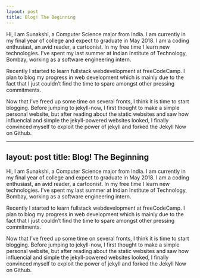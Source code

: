 ```yaml
---
layout: post
title: Blog! The Beginning
---
```


Hi, I am Sunakshi, a Computer Science major from India. I am currently in my final year of college and expect to graduate in May 2018. I am a coding enthusiast, an avid reader, a cartoonist. In my free time I learn new technologies.
I've spent my last summer at Indian Institute of Technology, Bombay, working as a software engineering intern.

Recently I started to learn fullstack webdevelopment at freeCodeCamp. I plan to blog my progress in web development which is mainly due to the fact that I just couldn’t find the time to spare amongst other pressing commitments. 

Now that I’ve freed up some time on several fronts, I think it is time to start blogging. Before jumping to jekyll-now, I first thought to make a simple personal website, but after reading about the static websites and saw how influencial and simple the jekyll-powered websites looked, I finally convinced myself to exploit the power of jekyll and forked the Jekyll Now on Github.


---
layout: post
title: Blog! The Beginning
---

Hi, I am Sunakshi, a Computer Science major from India. I am currently in my final year of college and expect to graduate in May 2018. I am a coding enthusiast, an avid reader, a cartoonist. In my free time I learn new technologies.
I've spent my last summer at Indian Institute of Technology, Bombay, working as a software engineering intern.

Recently I started to learn fullstack webdevelopment at freeCodeCamp. I plan to blog my progress in web development which is mainly due to the fact that I just couldn’t find the time to spare amongst other pressing commitments. 

Now that I’ve freed up some time on several fronts, I think it is time to start blogging. Before jumping to jekyll-now, I first thought to make a simple personal website, but after reading about the static websites and saw how influencial and simple the jekyll-powered websites looked, I finally convinced myself to exploit the power of jekyll and forked the Jekyll Now on Github.
